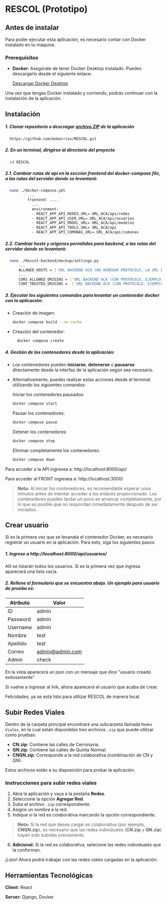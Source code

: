 # RESCOL (Prototipo)
## Antes de instalar

Para poder ejecutar esta aplicación, es necesario contar con Docker instalado en tu máquina. 

### Prerequisitos

- **Docker**: Asegúrate de tener Docker Desktop instalado. Puedes descargarlo desde el siguiente enlace:

  [Descargar Docker Desktop](https://www.docker.com/products/docker-desktop/)

Una vez que tengas Docker instalado y corriendo, podrás continuar con la instalación de la aplicación.

## Instalación

##### 1. Clonar repositorio o descragar [archivo ZIP](https://github.com/mnbarrios/RESCOL/archive/refs/heads/main.zip) de la aplicación

```bash
  https://github.com/mnbarrios/RESCOL.git
```

##### 2. En un terminal, dirigirse al directorio del proyecto
```bash
  cd RESCOL
```

##### 2.1. Cambiar rutas de api en la seccion frontend del docker-compose file, a las rutas del servidor donde se levantará:
```bash
  nano ./docker-compose.yml
          ...
          frontend: ....
            ...
            environment:
            - REACT_APP_API_REDES_URL= URL_ACA/api/redes
            - REACT_APP_API_USER_URL= URL_ACA/api/usuarios
            - REACT_APP_API_MODEL_URL= URL_ACA/api/modelos
            - REACT_APP_API_TOOLS_URL= URL_ACA/api
            - REACT_APP_API_COMUNAS_URL= URL_ACA/api/comunas
```
##### 2.2. Cambiar hosts y origenes permitidos para backend, a las rutas del servidor donde se levantará:
```bash
  nano ./Rescol-backend/mockup/settings.py
      ...
      ALLOWED_HOSTS = ['URL BACKEND ACÁ (NO AGREGAR PROTOCOLO, LA URL DEBE IR LIMPIA, EJEMPLO: api.example.com)']
      ...
      CORS_ALLOWED_ORIGINS = ['URL BACKEND ACÁ (CON PROTOCOLO, EJEMPLO: https://api.example.com)','URL FRONTEND ACÁ (CON PROTOCOLO, EJEMPLO: https://example.com)']
      CSRF_TRUSTED_ORIGINS =  ['URL BACKEND ACÁ (CON PROTOCOLO, EJEMPLO: https://api.example.com)','URL FRONTEND ACÁ (CON PROTOCOLO, EJEMPLO: https://example.com)']
```

##### 3. Ejecutar los siguientes comandos para levantar un contenedor docker con la aplicación:
  - Creación de imagen:
    ```bash
    docker compose build --no-cache
    ```
- Creación del contenedor:
  ```bash
    docker compose create 
  ```

##### 4. Gestión de los contenedores desde la aplicación:
- Los contenedores pueden **iniciarse**, **detenerse** o **pausarse** directamente desde la interfaz de la aplicación según sea necesario.
- Alternativamente, puedes realizar estas acciones desde el terminal utilizando los siguientes comandos:

  Iniciar los contenedores pausados:
  ```bash
  docker compose start
  ```
  Pausar los contenedores:
  ```bash
  docker compose pause
  ```
  Detener los contenedores:
  ```bash
  docker compose stop
  ```
  Eliminar completamente los contenedores:
  ```bash
  docker compose down
  ```



Para acceder a la API ingresea a: http://localhost:8000/api/ 


Para acceder al FRONT ingresea a: http://localhost:3000/

> **Nota:** Al iniciar los contenedores, es recomendable esperar unos minutos antes de intentar acceder a los enlaces proporcionado. Los contenedores pueden tardar un poco en arrancar completamente, por lo que es posible que no respondan inmediatamente después de ser iniciados.


## Crear usuario 
Si es la primera vez que se levanata el contenedor Docker, es necesario registrar un usuario en la aplicación. Para esto, siga los siguientes pasos:

##### 1. Ingrese a http://localhost:8000/api/usuarios/

Allí se listarán todos los usuarios. Si es la primera vez que ingresa aparecerá una lista vacía.

##### 2. Rellene el formulario que se encuentra abajo. Un ejemplo para usuario de prueba es:

| Atributo  | Valor    | 
|-----------|----------|
| ID        | admin   | 
| Password  | admin   | 
| Username  | admin   | 
| Nombre    | test    | 
| Apellido  | test    | 
| Correo    | admin@admin.com   | 
| Admin     | check   | 

En la vista aparecerá un json con un mensaje que dice "usuario creado exitosamente"

Si vuelve a ingresar al link, ahora aparecerá el usuario que acaba de crear.

Felicidades, ya se está listo para utilizar RESCOL de manera local.

## Subir Redes Viales

Dentro de la carpeta principal encontrará una subcarpeta llamada `Redes Viales`, en la cual están disponibles tres archivos `.zip` que puede utilizar como pruebas:

- **CN.zip**: Contiene las calles de Cerronavia.
- **QN.zip**: Contiene las calles de Quinta Normal.
- **CNQN.zip**: Corresponde a la red colaborativa (combinación de CN y QN).

Estos archivos están a su disposición para probar la aplicación.

### Instrucciones para subir redes viales

1. Abra la aplicación y vaya a la pestaña **Redes**.
2. Seleccione la opción **Agregar Red**.
3. Suba el archivo `.zip` correspondiente.
4. Asigne un nombre a la red.
5. Indique si la red es colaborativa marcando la opción correspondiente.

> **Nota:** Si la red que desea cargar es colaborativa (por ejemplo, **CNQN.zip**), es necesario que las redes individuales (**CN.zip** y **QN.zip**) hayan sido subidas previamente. 

6. **Adicional:** Si la red es colaborativa, selecione las redes individuales que la conforman.

¡Listo! Ahora podrá trabajar con las redes viales cargadas en la aplicación.


## Herramientas Tecnológicas

**Client:** React

**Server:** Django, Docker

